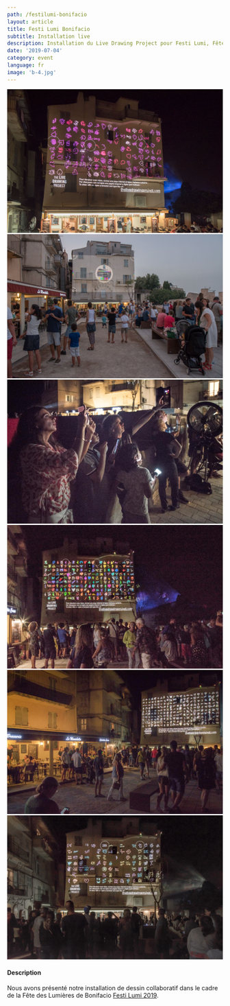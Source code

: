 ```yaml
---
path: /festilumi-bonifacio
layout: article
title: Festi Lumi Bonifacio
subtitle: Installation live
description: Installation du Live Drawing Project pour Festi Lumi, Fête des Lumières de Bonifacio, France
date: '2019-07-04'
category: event
language: fr
image: 'b-4.jpg'
---
```


<photo-grid>
<img src="b-5.jpg"/>
<img src="b-1.jpg"/>
<img src="b-6.jpg"/>
<img src="b-2.jpg"/>
<img src="b-3.jpg"/>
<img src="b-4.jpg"/>
</photo-grid>

#### Description

Nous avons présenté notre installation de dessin collaboratif dans le cadre de la Fête des Lumières de Bonifacio [Festi Lumi 2019](//www.bonifacio.fr/agenda-manifestation/festi-lumi/).
